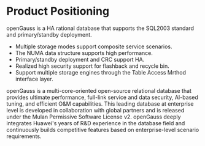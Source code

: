 # Product Positioning<a name="EN-US_TOPIC_0289896521"></a>

openGauss is a HA rational database that supports the SQL2003 standard and primary/standby deployment.

-   Multiple storage modes support composite service scenarios.
-   The NUMA data structure supports high performance.
-   Primary/standby deployment and CRC support HA.
-   Realized high security support for flashback and recycle bin.
-   Support multiple storage engines through the Table Access Mrthod interface layer.

openGauss is a multi-core-oriented open-source relational database that provides ultimate performance, full-link service and data security, AI-based tuning, and efficient O&M capabilities. This leading database at enterprise level is developed in collaboration with global partners and is released under the Mulan Permissive Software License v2. openGauss deeply integrates Huawei's years of R&D experience in the database field and continuously builds competitive features based on enterprise-level scenario requirements.

